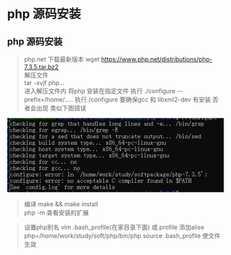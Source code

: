 # php 源码安装

## php 源码安装
>php.net 下载最新版本 
wget https://www.php.net/distributions/php-7.3.5.tar.bz2  
>  解压文件   
>  tar -xvjf php...   
> 进入解压文件内  将php 安装在指定文件 执行 ./configure --prefix=/home/.....
> 执行./configure 要确保gcc 和 libxml2-dev 有安装 否者会出现 类似下图错误   

![](./image/1.png)

> 编译  make && make install   
> php -m  查看安装的扩展  

> 设置php别名  vim .bash_profile(在家目录下面) 或.profile
> 添加alise php=/home/work/study/soft/php/bin/php
> source .bash_profile 使文件生效

